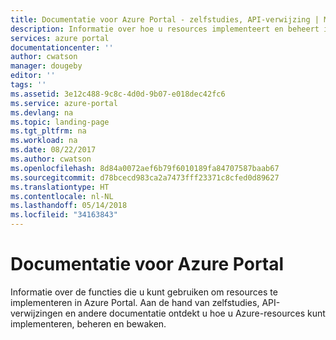 ```yaml
---
title: Documentatie voor Azure Portal - zelfstudies, API-verwijzing | Microsoft Docs
description: Informatie over hoe u resources implementeert en beheert in Azure Portal. Zelfstudies, API-verwijzingen en andere documentatie.
services: azure portal
documentationcenter: ''
author: cwatson
manager: dougeby
editor: ''
tags: ''
ms.assetid: 3e12c488-9c8c-4d0d-9b07-e018dec42fc6
ms.service: azure-portal
ms.devlang: na
ms.topic: landing-page
ms.tgt_pltfrm: na
ms.workload: na
ms.date: 08/22/2017
ms.author: cwatson
ms.openlocfilehash: 8d84a0072aef6b79f6010189fa84707587baab67
ms.sourcegitcommit: d78bcecd983ca2a7473fff23371c8cfed0d89627
ms.translationtype: HT
ms.contentlocale: nl-NL
ms.lasthandoff: 05/14/2018
ms.locfileid: "34163843"
---
```

# <a name="azure-portal-documentation"></a>Documentatie voor Azure Portal
Informatie over de functies die u kunt gebruiken om resources te implementeren in Azure Portal. Aan de hand van zelfstudies, API-verwijzingen en andere documentatie ontdekt u hoe u Azure-resources kunt implementeren, beheren en bewaken.
